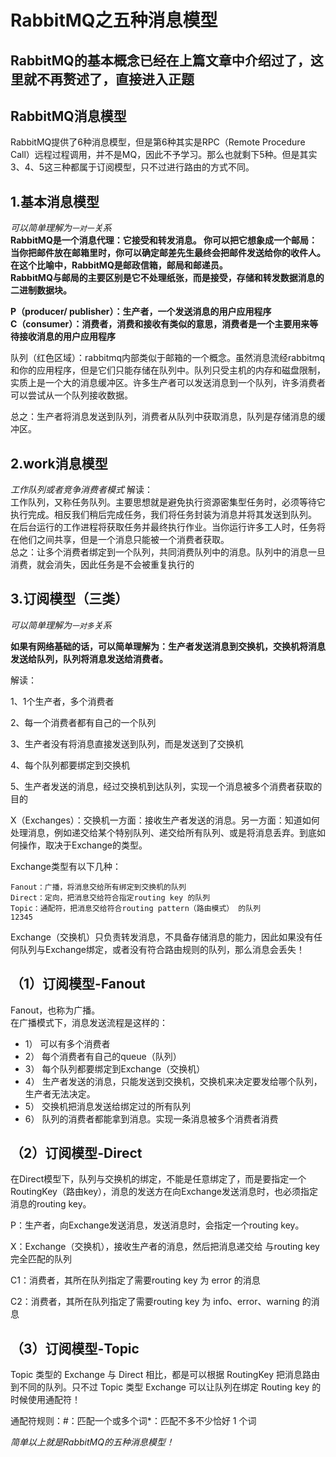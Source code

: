 # RabbitMQ之五种消息模型

## RabbitMQ的基本概念已经在上篇文章中介绍过了，这里就不再赘述了，直接进入正题

## RabbitMQ消息模型

RabbitMQ提供了6种消息模型，但是第6种其实是RPC（Remote Procedure Call）远程过程调用，并不是MQ，因此不予学习。那么也就剩下5种。但是其实3、4、5这三种都属于订阅模型，只不过进行路由的方式不同。

## 1.基本消息模型

*可以简单理解为`一对一`关系*  
**RabbitMQ是一个消息代理：它接受和转发消息。 你可以把它想象成一个邮局：当你把邮件放在邮箱里时，你可以确定邮差先生最终会把邮件发送给你的收件人。 在这个比喻中，RabbitMQ是邮政信箱，邮局和邮递员。  
RabbitMQ与邮局的主要区别是它不处理纸张，而是接受，存储和转发数据消息的二进制数据块。**

**P（producer/ publisher）：生产者，一个发送消息的用户应用程序  
C（consumer）：消费者，消费和接收有类似的意思，消费者是一个主要用来等待接收消息的用户应用程序**

队列（红色区域）：rabbitmq内部类似于邮箱的一个概念。虽然消息流经rabbitmq和你的应用程序，但是它们只能存储在队列中。队列只受主机的内存和磁盘限制，实质上是一个大的消息缓冲区。许多生产者可以发送消息到一个队列，许多消费者可以尝试从一个队列接收数据。

总之：生产者将消息发送到队列，消费者从队列中获取消息，队列是存储消息的缓冲区。

## 2.work消息模型

*工作队列或者竞争消费者模式*
解读：  
工作队列，又称任务队列。主要思想就是避免执行资源密集型任务时，必须等待它执行完成。相反我们稍后完成任务，我们将任务封装为消息并将其发送到队列。 在后台运行的工作进程将获取任务并最终执行作业。当你运行许多工人时，任务将在他们之间共享，但是一个消息只能被一个消费者获取。  
总之：让多个消费者绑定到一个队列，共同消费队列中的消息。队列中的消息一旦消费，就会消失，因此任务是不会被重复执行的

## 3.订阅模型（三类）

*可以简单理解为`一对多`关系*  

**如果有网络基础的话，可以简单理解为：生产者发送消息到交换机，交换机将消息发送给队列，队列将消息发送给消费者。**

解读：

1、1个生产者，多个消费者

2、每一个消费者都有自己的一个队列

3、生产者没有将消息直接发送到队列，而是发送到了交换机

4、每个队列都要绑定到交换机

5、生产者发送的消息，经过交换机到达队列，实现一个消息被多个消费者获取的目的

X（Exchanges）：交换机一方面：接收生产者发送的消息。另一方面：知道如何处理消息，例如递交给某个特别队列、递交给所有队列、或是将消息丢弃。到底如何操作，取决于Exchange的类型。

Exchange类型有以下几种：

```auto
Fanout：广播，将消息交给所有绑定到交换机的队列
Direct：定向，把消息交给符合指定routing key 的队列
Topic：通配符，把消息交给符合routing pattern（路由模式） 的队列
12345
```

Exchange（交换机）只负责转发消息，不具备存储消息的能力，因此如果没有任何队列与Exchange绑定，或者没有符合路由规则的队列，那么消息会丢失！

## （1）订阅模型-Fanout

Fanout，也称为广播。  
在广播模式下，消息发送流程是这样的：

- 1） 可以有多个消费者
- 2） 每个消费者有自己的queue（队列）
- 3） 每个队列都要绑定到Exchange（交换机）
- 4） 生产者发送的消息，只能发送到交换机，交换机来决定要发给哪个队列，生产者无法决定。
- 5） 交换机把消息发送给绑定过的所有队列
- 6） 队列的消费者都能拿到消息。实现一条消息被多个消费者消费

## （2）订阅模型-Direct

在Direct模型下，队列与交换机的绑定，不能是任意绑定了，而是要指定一个RoutingKey（路由key），消息的发送方在向Exchange发送消息时，也必须指定消息的routing key。

P：生产者，向Exchange发送消息，发送消息时，会指定一个routing key。

X：Exchange（交换机），接收生产者的消息，然后把消息递交给 与routing key完全匹配的队列

C1：消费者，其所在队列指定了需要routing key 为 error 的消息

C2：消费者，其所在队列指定了需要routing key 为 info、error、warning 的消息

## （3）订阅模型-Topic

Topic 类型的 Exchange 与 Direct 相比，都是可以根据 RoutingKey 把消息路由到不同的队列。只不过 Topic 类型 Exchange 可以让队列在绑定 Routing key 的时候使用通配符！

通配符规则：#：匹配一个或多个词\*：匹配不多不少恰好 1 个词

*简单以上就是RabbitMQ的五种消息模型！*
